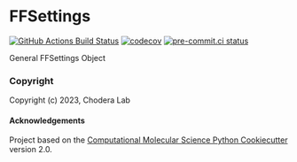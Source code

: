 FFSettings
==============================
[//]: # (Badges)
[![GitHub Actions Build Status](https://github.com/REPLACE_WITH_OWNER_ACCOUNT/ffsettings/workflows/CI/badge.svg)](https://github.com/REPLACE_WITH_OWNER_ACCOUNT/ffsettings/actions?query=workflow%3ACI)
[![codecov](https://codecov.io/gh/REPLACE_WITH_OWNER_ACCOUNT/FFSettings/branch/main/graph/badge.svg)](https://codecov.io/gh/REPLACE_WITH_OWNER_ACCOUNT/FFSettings/branch/main)
[![pre-commit.ci status](https://results.pre-commit.ci/badge/github/choderalab/ffsettings/main.svg)](https://results.pre-commit.ci/latest/github/choderalab/ffsettings/main)

General FFSettings Object

### Copyright

Copyright (c) 2023, Chodera Lab


#### Acknowledgements

Project based on the
[Computational Molecular Science Python Cookiecutter](https://github.com/molssi/cookiecutter-cms) version 2.0.
